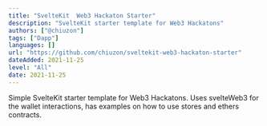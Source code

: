 ```yaml
---
title: "SvelteKit  Web3 Hackaton Starter"
description: "SvelteKit starter template for Web3 Hackatons"
authors: ["@chiuzon"]
tags: ["Dapp"]
languages: []
url: "https://github.com/chiuzon/sveltekit-web3-hackaton-starter"
dateAdded: 2021-11-25
level: "All"
date: 2021-11-25
---
```


Simple SvelteKit starter template for Web3 Hackatons. Uses svelteWeb3 for the wallet interactions, has examples on how to use stores and ethers contracts.
